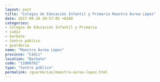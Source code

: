 ```yaml
---
layout: post
title: "Colegio de Educación Infantil y Primaria Maestra Áurea López"
date: 2017-09-20 20:57:05 +0200
categories:
- Colegio de Educación Infantil y Primaria
- cadiz
- barbate
- Centro público
- guarderia
name: "Maestra Áurea López"
province: "Cádiz"
location: "Barbate"
code: "11000782"
type: "Centro público"
permalink: /guarderias/maestra-aurea-lopez.html
---
```

